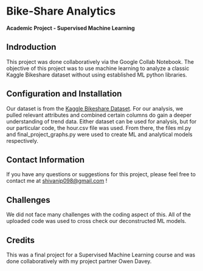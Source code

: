 # Bike-Share Analytics
**Academic Project - Supervised Machine Learning**

## Indroduction

This project was done collaboratively via the Google Collab Notebook. The objective of this project was to use machine learning to analyze a classic Kaggle Bikeshare dataset without using established ML python libraries.

## Configuration and Installation
Our dataset is from the [Kaggle Bikeshare Dataset]([url](https://www.kaggle.com/competitions/bike-sharing-demand/data?select=test.csv)). For our analysis, we pulled relevant attributes and combined certain columns do gain a deeper understanding of trend data. Either dataset can be used for analysis, but for our particular code, the hour.csv file was used. From there, the files ml.py and final_project_graphs.py were used to create ML and analytical models respectively.

## Contact Information
If you have any questions or suggestions for this project, please feel free to contact me at shivanip098@gmail.com !

## Challenges
We did not face many challenges with the coding aspect of this. All of the uploaded code was used to cross check our deconstructed ML models.

## Credits
This was a final project for a Supervised Machine Learning course and was done collaboratively with my project partner Owen Davey.

